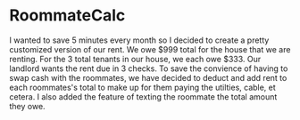 RoommateCalc
============

I wanted to save 5 minutes every month so I decided to create a pretty customized version of our rent. We owe $999 total for the house
that we are renting. For the 3 total tenants in our house, we each owe $333. Our landlord wants the rent due in 3 checks. To save the convience of having to swap cash with the roommates, we
have decided to deduct and add rent to each roommates's total to make up for them paying the utilties, cable, et cetera. I also added the feature of texting the roommate the total amount they owe.
